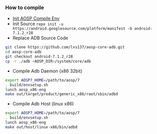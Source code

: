 ### How to compile 
* [Init AOSP Compile Env](https://source.android.com/setup)
* Init Source `repo init -u https://android.googlesource.com/platform/manifest -b android-7.1.2_r28`
* Replace ADB Source Code
```bash
git clone https://github.com/lxs137/aosp-core-adb.git 
cd aosp-core-adb 
git checkout android-7.1.2_r28
cp -r ./adb <AOSP_DIR>/system/core/adb
```
* Compile Adb Daemon (x86 32bit)
```bash
export AOSP7_HOME=/path/to/aosp/7
. build/envsetup.sh
lunch aosp_x86-eng 
make out/target/product/generic_x86/root/sbin/adbd
```
* Compile Adb Host (linux x86)
```bash
export AOSP7_HOME=/path/to/aosp/7
. build/envsetup.sh
lunch aosp_x86-eng 
make out/host/linux-x86/bin/adbd
```
